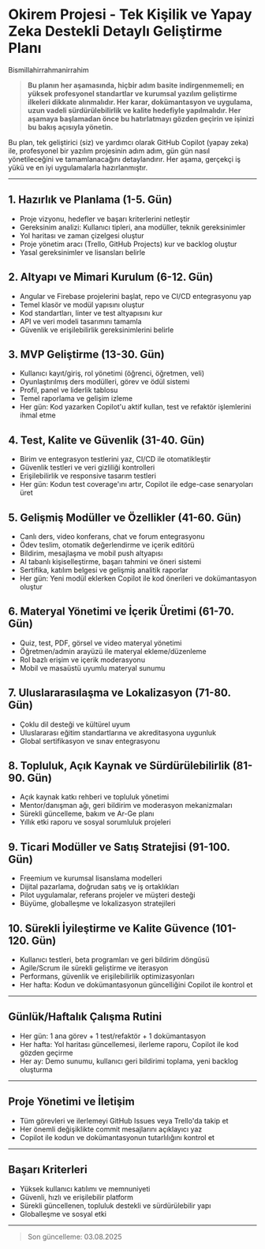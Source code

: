 # Okirem Projesi - Tek Kişilik ve Yapay Zeka Destekli Detaylı Geliştirme Planı

Bismillahirrahmanirrahim

> **Bu planın her aşamasında, hiçbir adım basite indirgenmemeli; en yüksek profesyonel standartlar ve kurumsal yazılım geliştirme ilkeleri dikkate alınmalıdır. Her karar, dokümantasyon ve uygulama, uzun vadeli sürdürülebilirlik ve kalite hedefiyle yapılmalıdır. Her aşamaya başlamadan önce bu hatırlatmayı gözden geçirin ve işinizi bu bakış açısıyla yönetin.**

Bu plan, tek geliştirici (siz) ve yardımcı olarak GitHub Copilot (yapay zeka) ile, profesyonel bir yazılım projesinin adım adım, gün gün nasıl yönetileceğini ve tamamlanacağını detaylandırır. Her aşama, gerçekçi iş yükü ve en iyi uygulamalarla hazırlanmıştır.

---

## 1. Hazırlık ve Planlama (1-5. Gün)
- Proje vizyonu, hedefler ve başarı kriterlerini netleştir
- Gereksinim analizi: Kullanıcı tipleri, ana modüller, teknik gereksinimler
- Yol haritası ve zaman çizelgesi oluştur
- Proje yönetim aracı (Trello, GitHub Projects) kur ve backlog oluştur
- Yasal gereksinimler ve lisansları belirle

## 2. Altyapı ve Mimari Kurulum (6-12. Gün)
- Angular ve Firebase projelerini başlat, repo ve CI/CD entegrasyonu yap
- Temel klasör ve modül yapısını oluştur
- Kod standartları, linter ve test altyapısını kur
- API ve veri modeli tasarımını tamamla
- Güvenlik ve erişilebilirlik gereksinimlerini belirle

## 3. MVP Geliştirme (13-30. Gün)
- Kullanıcı kayıt/giriş, rol yönetimi (öğrenci, öğretmen, veli)
- Oyunlaştırılmış ders modülleri, görev ve ödül sistemi
- Profil, panel ve liderlik tablosu
- Temel raporlama ve gelişim izleme
- Her gün: Kod yazarken Copilot'u aktif kullan, test ve refaktör işlemlerini ihmal etme

## 4. Test, Kalite ve Güvenlik (31-40. Gün)
- Birim ve entegrasyon testlerini yaz, CI/CD ile otomatikleştir
- Güvenlik testleri ve veri gizliliği kontrolleri
- Erişilebilirlik ve responsive tasarım testleri
- Her gün: Kodun test coverage'ını artır, Copilot ile edge-case senaryoları üret

## 5. Gelişmiş Modüller ve Özellikler (41-60. Gün)
- Canlı ders, video konferans, chat ve forum entegrasyonu
- Ödev teslim, otomatik değerlendirme ve içerik editörü
- Bildirim, mesajlaşma ve mobil push altyapısı
- AI tabanlı kişiselleştirme, başarı tahmini ve öneri sistemi
- Sertifika, katılım belgesi ve gelişmiş analitik raporlar
- Her gün: Yeni modül eklerken Copilot ile kod önerileri ve dokümantasyon oluştur

## 6. Materyal Yönetimi ve İçerik Üretimi (61-70. Gün)
- Quiz, test, PDF, görsel ve video materyal yönetimi
- Öğretmen/admin arayüzü ile materyal ekleme/düzenleme
- Rol bazlı erişim ve içerik moderasyonu
- Mobil ve masaüstü uyumlu materyal sunumu

## 7. Uluslararasılaşma ve Lokalizasyon (71-80. Gün)
- Çoklu dil desteği ve kültürel uyum
- Uluslararası eğitim standartlarına ve akreditasyona uygunluk
- Global sertifikasyon ve sınav entegrasyonu

## 8. Topluluk, Açık Kaynak ve Sürdürülebilirlik (81-90. Gün)
- Açık kaynak katkı rehberi ve topluluk yönetimi
- Mentor/danışman ağı, geri bildirim ve moderasyon mekanizmaları
- Sürekli güncelleme, bakım ve Ar-Ge planı
- Yıllık etki raporu ve sosyal sorumluluk projeleri

## 9. Ticari Modüller ve Satış Stratejisi (91-100. Gün)
- Freemium ve kurumsal lisanslama modelleri
- Dijital pazarlama, doğrudan satış ve iş ortaklıkları
- Pilot uygulamalar, referans projeler ve müşteri desteği
- Büyüme, globalleşme ve lokalizasyon stratejileri

## 10. Sürekli İyileştirme ve Kalite Güvence (101-120. Gün)
- Kullanıcı testleri, beta programları ve geri bildirim döngüsü
- Agile/Scrum ile sürekli geliştirme ve iterasyon
- Performans, güvenlik ve erişilebilirlik optimizasyonları
- Her hafta: Kodun ve dokümantasyonun güncelliğini Copilot ile kontrol et

---

## Günlük/Haftalık Çalışma Rutini
- Her gün: 1 ana görev + 1 test/refaktör + 1 dokümantasyon
- Her hafta: Yol haritası güncellemesi, ilerleme raporu, Copilot ile kod gözden geçirme
- Her ay: Demo sunumu, kullanıcı geri bildirimi toplama, yeni backlog oluşturma

---

## Proje Yönetimi ve İletişim
- Tüm görevleri ve ilerlemeyi GitHub Issues veya Trello'da takip et
- Her önemli değişiklikte commit mesajlarını açıklayıcı yaz
- Copilot ile kodun ve dokümantasyonun tutarlılığını kontrol et

---

## Başarı Kriterleri
- Yüksek kullanıcı katılımı ve memnuniyeti
- Güvenli, hızlı ve erişilebilir platform
- Sürekli güncellenen, topluluk destekli ve sürdürülebilir yapı
- Globalleşme ve sosyal etki

---

> Son güncelleme: 03.08.2025
